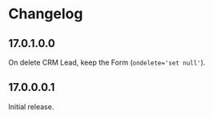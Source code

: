 # Changelog

## 17.0.1.0.0

On delete CRM Lead, keep the Form (`ondelete='set null'`).

## 17.0.0.0.1

Initial release.
